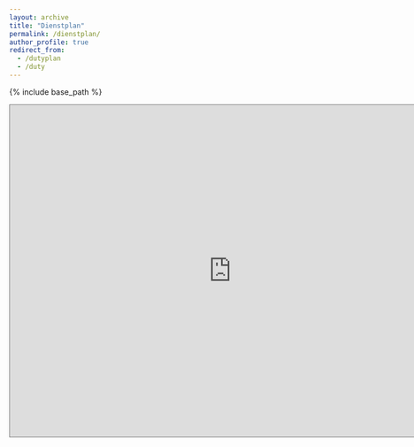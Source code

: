 ```yaml
---
layout: archive
title: "Dienstplan"
permalink: /dienstplan/
author_profile: true
redirect_from:
  - /dutyplan
  - /duty
---
```


{% include base_path %}

<iframe src="https://calendar.google.com/calendar/embed?height=600&wkst=2&bgcolor=%23ffffff&ctz=Europe%2FVienna&showNav=1&showDate=1&mode=WEEK&title&showTitle=0&src=OGU3ZmNmMTVhNTliZjdjOGVhZDI1NjMxZGMwM2FmM2JhNGMwNzFiYjMxMzA4ZjM4MzE4NGNjNzAyMTkwN2ExNEBncm91cC5jYWxlbmRhci5nb29nbGUuY29t&color=%23D50000" style="border:solid 1px #777" width="800" height="600" frameborder="0" scrolling="no"></iframe>

